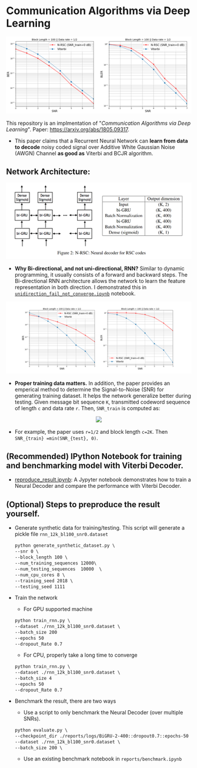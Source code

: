 # Communication Algorithms via Deep Learning


<p align="center">
  <img src=reports/result_conv_code.png />
</p>

This repository is an implmentation of "*Communication Algorithms via Deep Learning*". Paper: https://arxiv.org/abs/1805.09317.

 * This paper claims that a Recurrent Neural Network can **learn from data to decode** noisy coded signal over Additive White Gaussian Noise (AWGN) Channel **as good as** Viterbi and BCJR algorithm. 

## Network Architecture:

<p align="center">
  <img src=reports/network_architecture.png />
</p>

* **Why Bi-directional, and not uni-directional, RNN?** Similar to dynamic programming, it usually consists of a forward and backward steps. The Bi-directional RNN architecture allows the network to learn the feature representation in both direction. I demonstrated this in [`unidirection_fail_not_converge.ipynb`](reports/unidirection_fail_not_converge.ipynb) notebook.

![](reports/results/week2_unidirectional_failed_to_converge.png)

* **Proper training data matters.** In addition, the paper provides an emperical method to determine the Signal-to-Noise (SNR) for generating training dataset. It helps the network generalize better during testing. Given message bit sequence `K`, transmitted codeword sequence of length `c` and data rate `r`. Then, `SNR_train` is computed as:

<p align="center">
<img src=https://latex.codecogs.com/gif.latex?%24%24SNR_%7Btrain%7D%3Dmin%5C%7BSNR_%7Btest%7D%2C%2010log_%7B10%7D%282%5E%7B2r%7D%20-%201%29%5C%7D%5Cspace%5Cspace%20%5Ctext%7B%28Appendix%20D%29%7D%24%24 /></p>
  
* For example, the paper uses `r=1/2` and block length `c=2K`. Then `SNR_{train} =min(SNR_{test}, 0)`.

## (Recommended) IPython Notebook for training and benchmarking model with Viterbi Decoder.

* [reproduce_result.ipynb](reproduce_result.ipynb): A Jypyter notebook demonstrates how to train a Neural Decoder and compare  the performance with  Viterbi Decoder.

## (Optional) Steps to preproduce the result yourself.

* Generate synthetic data for training/testing. This script will generate a pickle file `rnn_12k_bl100_snr0.dataset`

    ```shell
    python generate_synthetic_dataset.py \
    --snr 0 \
    --block_length 100 \
    --num_training_sequences 12000\
    --num_testing_sequences  10000  \
    --num_cpu_cores 8 \
    --training_seed 2018 \
    --testing_seed 1111
    ```

* Train the network
  * For GPU supported machine
  ```
  python train_rnn.py \
  --dataset ./rnn_12k_bl100_snr0.dataset \
  --batch_size 200
  --epochs 50
  --dropout_Rate 0.7
  ```
  * For CPU, properly take a long time to converge
  ```
  python train_rnn.py \
  --dataset ./rnn_12k_bl100_snr0.dataset \
  --batch_size 4
  --epochs 50
  --dropout_Rate 0.7
  ```

* Benchmark the result, there are two ways
  * Use a script to only benchmark the Neural Decoder (over multiple SNRs).
  ```
  python evaluate.py \
  --checkpoint_dir ./reports/logs/BiGRU-2-400::dropout0.7::epochs-50
  --dataset ./rnn_12k_bl100_snr0.dataset \
  --batch_size 200 \
  ```
   * Use an existing benchmark notebook in `reports/benchmark.ipynb` 
